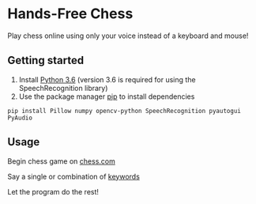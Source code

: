 # Hands-Free Chess
Play chess online using only your voice instead of a keyboard and mouse!

## Getting started
1. Install [Python 3.6](https://www.python.org/downloads/) (version 3.6 is required for using the SpeechRecognition library)
2. Use the package manager [pip](https://pip.pypa.io/en/stable/) to install dependencies

```pip install Pillow numpy opencv-python SpeechRecognition pyautogui PyAudio```

## Usage
Begin chess game on [chess.com](https://www.chess.com)

Say a single or combination of [keywords](res/keywords.txt)

Let the program do the rest!
